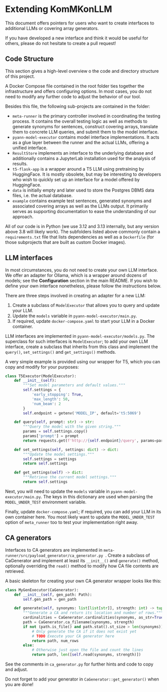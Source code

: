 # Extending KomMKonLLM

This document offers pointers for users who want to create interfaces to additional LLMs or covering array generators.

If you have developed a new interface and think it would be useful for others, please do not hesitate to create a pull request!

## Code Structure

This section gives a high-level overview o the code and directory structure of this project.

A Docker Compose file contained in the root folder ties together the infrastructure and offers configuring options. In most cases, you do not need to modify any further code to adjust the behavior of our tool.

Besides this file, the following sub-projects are contained in the folder:

* `meta-runner` is the primary controller involved in coordinating the testing process. It contains the overall testing logic as well as methods to generate synonyms for sentences, construct covering arrays, translate them to concrete LLM queries, and submit them to the model interface.
* `pyann-model-executor` contains model interface implementations. It acts as a glue layer between the runner and the actual LLMs, offering a unified interface.
* `ResultStore` implements an interface to the underlying database and additionally contains a JupyterLab installation used for the analysis of results.
* `t5-flask-app` is a wrapper around a T5 LLM using pretraining by HuggingFace. It is mostly obsolete, but may be interesting to developers who wish to quickly set up an interface for a model offered by HuggingFace.
* `data` is initially empty and later used to store the Postgres DBMS data files, i.e. the actual database.
* `example` contains example test sentences, generated synonyms and associated covering arrays as well as the LLMs output. It primarily serves as supporting documentation to ease the understanding of our approach.

All of our code is in Python (we use 3.12 and 3.13 internally, but any version above 3.8 will likely work). The subfolders listed above commonly contain a `requirements.txt` file that lists dependencies as well as a `Dockerfile` (for those subprojects that are built as custom Docker images).

## LLM interfaces

In most circumstances, you do not need to create your own LLM interface.
We offer an adapter for Ollama, which is a wrapper around dozens of models; see the **Configuration** section in the main README.
If you wish to define your own interface nonetheless, please follow the instructions below.

There are three steps involved in creating an adapter for a new LLM:
1. Create a subclass of `ModelExecutor` that allows you to query and update your LLM.
2. Update the `models` variable in `pyann-model-executor/main.py`.
3. If required, update `docker-compose.yaml` to start your LLM in a Docker container.

LLM interfaces are implemented in `pyann-model-executor/models.py`.
The superclass for such interfaces is `ModelExecutor`; to add your own LLM interface,
create a subclass that inherits from this class and implement the `query()`, `set_settings()` and `get_settings()` methods.

A very simple example is provided using our wrapper for T5, which you can copy and modify for your purposes:

``` python
class T5Executor(ModelExecutor):
    def __init__(self):
        """Set model parameters and default values."""
        self.settings = {
            'early_stopping': True,
            'max_length': 50,
            'num_beam': 2
        }
        self.endpoint = getenv('MODEL_IP', default='t5:5069')

    def query(self, prompt: str) -> str:
        """Query the model with the given string."""
        params = self.settings.copy()
        params['prompt'] = prompt
        return requests.get(f'http://{self.endpoint}/query', params=params).text

    def set_settings(self, settings: dict) -> dict:
        """Update the model settings."""
        self.settings = settings
        return self.settings

    def get_settings(self) -> dict:
        """Retrieve the current model settings."""
        return self.settings
```

Next, you will need to update the `models` variable in `pyann-model-executor/main.py`.
The keys in this dictionary are used when parsing the `MODEL_UNDER_TEST` environment variable.

Finally, update `docker-compose.yaml`; if required, you can add your LLM in its own container here. You most likely want to update the `MODEL_UNDER_TEST` option of `meta_runner` too to test  your implementation right away.

## CA generators

Interfaces to CA generators are implemented in `meta-runner/src/payload_generator/ca_generator.py `. Create a subclass of CaGenerator and implement at least its `__init__()` and `generate()` method, optionally overriding the `read()` method to modify how CA file contents are retrieved.

A basic skeleton for creating your own CA generator wrapper looks like this:

``` python
class MyGenExecutor(CaGenerator):
    def __init__(self, gen_path: Path):
        self.gen_path = gen_path

    def generate(self, synonyms: list[list[str]], strength: int) -> tuple[Path, int]:
        """Generate a CA and return its location and number of rows."""
        cardinalities = CaGenerator.cardinalities(synonyms, as_str=True)
        path = CaGenerator.ca_filename(synonyms, strength)
        if not (path.is_file() and path.stat().st_size > len(synonyms)):
            # Only generate the CA if it does not exist yet
            # TODO Execute your CA generator here
            return path, num_rows
        else:
            # Otherwise just open the file and count the lines
            return path, len([self.read(synonyms, strength)])
```

See the comments in `ca_generator.py` for further hints and code to copy and adjust.

Do not forget to add your generator in `CaGenerator::get_generator()` when you are done!
